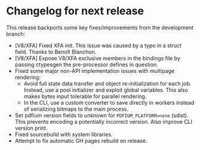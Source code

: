 <!-- SPDX-FileCopyrightText: 2023 geisserml <geisserml@gmail.com> -->
<!-- SPDX-License-Identifier: CC-BY-4.0 -->

<!-- List character: dash (-) -->

# Changelog for next release

This release backports some key fixes/improvements from the development branch:
- [V8/XFA] Fixed XFA init. This issue was caused by a typo in a struct field. Thanks to Benoît Blanchon.
- [V8/XFA] Expose V8/XFA exclusive members in the bindings file by passing ctypesgen the pre-processor defines in question.
- Fixed some major non-API implementation issues with multipage rendering:
  * Avoid full state data transfer and object re-initialization for each job. Instead, use a pool initializer and exploit global variables. This also makes bytes input tolerable for parallel rendering.
  * In the CLI, use a custom converter to save directly in workers instead of serializing bitmaps to the main process.
- Set pdfium version fields to unknown for `PDFIUM_PLATFORM=none` (sdist). This prevents encoding a potentially incorrect version. Also improve CLI version print.
- Fixed sourcebuild with system libraries.
- Attempt to fix automatic GH pages rebuild on release.
